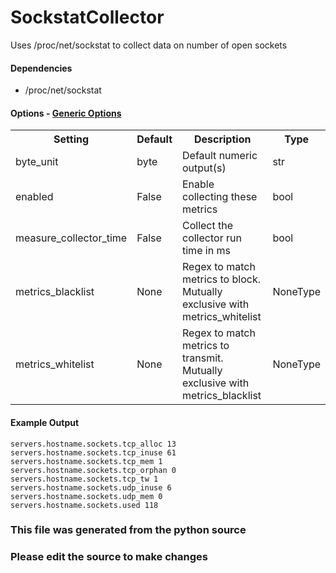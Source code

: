 SockstatCollector
=====

Uses /proc/net/sockstat to collect data on number of open sockets

#### Dependencies

 * /proc/net/sockstat


#### Options - [Generic Options](Configuration)

<table><tr><th>Setting</th><th>Default</th><th>Description</th><th>Type</th></tr>
<tr><td>byte_unit</td><td>byte</td><td>Default numeric output(s)</td><td>str</td></tr>
<tr><td>enabled</td><td>False</td><td>Enable collecting these metrics</td><td>bool</td></tr>
<tr><td>measure_collector_time</td><td>False</td><td>Collect the collector run time in ms</td><td>bool</td></tr>
<tr><td>metrics_blacklist</td><td>None</td><td>Regex to match metrics to block. Mutually exclusive with metrics_whitelist</td><td>NoneType</td></tr>
<tr><td>metrics_whitelist</td><td>None</td><td>Regex to match metrics to transmit. Mutually exclusive with metrics_blacklist</td><td>NoneType</td></tr>
</table>

#### Example Output

```
servers.hostname.sockets.tcp_alloc 13
servers.hostname.sockets.tcp_inuse 61
servers.hostname.sockets.tcp_mem 1
servers.hostname.sockets.tcp_orphan 0
servers.hostname.sockets.tcp_tw 1
servers.hostname.sockets.udp_inuse 6
servers.hostname.sockets.udp_mem 0
servers.hostname.sockets.used 118
```

### This file was generated from the python source
### Please edit the source to make changes


